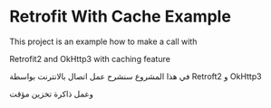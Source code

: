 # Retrofit With Cache Example
This project is an example how to make a call with 

Retrofit2 and OkHttp3 with caching feature


في هذا المشروع سنشرح عمل اتصال بالانترنت بواسطة Retroft2 و OkHttp3

وعمل ذاكرة تخزين مؤقت 
